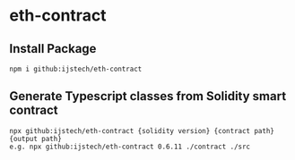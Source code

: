 # eth-contract
## Install Package
```
npm i github:ijstech/eth-contract
```

## Generate Typescript classes from Solidity smart contract
```
npx github:ijstech/eth-contract {solidity version} {contract path} {output path}
e.g. npx github:ijstech/eth-contract 0.6.11 ./contract ./src
```
